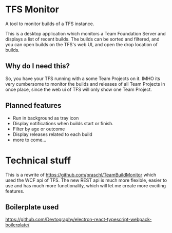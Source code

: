 # TFS Monitor
A tool to monitor builds of a TFS instance.

This is a desktop application which monitors a Team Foundation Server and displays a list of recent builds.
The builds can be sorted and filtered, and you can open builds on the TFS's web UI, and open the drop location of builds.

## Why do I need this?
So, you have your TFS running with a some Team Projects on it. IMHO its very cumbersome to monitor the builds and releases
of all Team Projects in once place, since the web ui of TFS will only show one Team Project.

## Planned features
- Run in background as tray icon
- Display notifications when builds start or finish.
- Filter by age or outcome
- Display releases related to each build
- more to come...

# Technical stuff
This is a rewrite of https://github.com/praschl/TeamBuildMonitor which used the WCF api of TFS. The new REST api is much more
flexible, easier to use and has much more functionality, which will let me create more exciting features.

## Boilerplate used
https://github.com/Devtography/electron-react-typescript-webpack-boilerplate/
